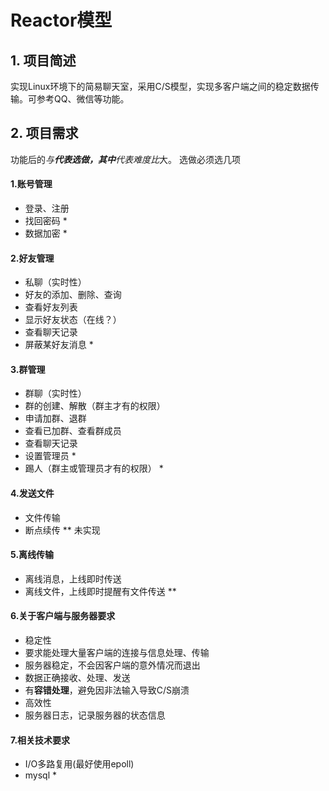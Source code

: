 #  Reactor模型
## 1. 项目简述
实现Linux环境下的简易聊天室，采用C/S模型，实现多客户端之间的稳定数据传输。可参考QQ、微信等功能。

## 2. 项目需求
功能后的*与**代表选做，其中**代表难度比*大。 选做必须选几项

#### 1.账号管理
- 登录、注册
- 找回密码 *
- 数据加密 *
#### 2.好友管理
- 私聊（实时性）
- 好友的添加、删除、查询
- 查看好友列表
- 显示好友状态（在线？）
- 查看聊天记录
- 屏蔽某好友消息 *
#### 3.群管理
- 群聊（实时性）
- 群的创建、解散（群主才有的权限）
- 申请加群、退群
- 查看已加群、查看群成员
- 查看聊天记录
- 设置管理员 *
- 踢人（群主或管理员才有的权限） *
#### 4.发送文件
- 文件传输
- 断点续传 ** 未实现
#### 5.离线传输
- 离线消息，上线即时传送
- 离线文件，上线即时提醒有文件传送 **
#### 6.关于客户端与服务器要求
- 稳定性
- 要求能处理大量客户端的连接与信息处理、传输
- 服务器稳定，不会因客户端的意外情况而退出
- 数据正确接收、处理、发送
- 有**容错处理**，避免因非法输入导致C/S崩溃
- 高效性
- 服务器日志，记录服务器的状态信息
#### 7.相关技术要求
- I/O多路复用(最好使用epoll)
- mysql *

